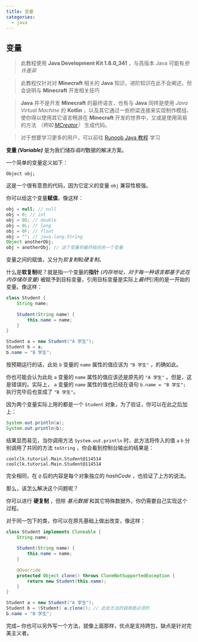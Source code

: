 ```yaml
---
title: 变量
categories:
  - java
---
```


## 变量

> 此教程使用 **Java Development Kit 1.8.0_341** ，与高版本 Java 可能有*些许差异*

> 此教程仅针对对 **Minecraft** 相关的 **Java** 知识，进阶知识在此不会阐述，但会说明与 **Minecraft** 开发相关技巧

> **Java** 并不是开发 **Minecraft** 的最终语言，也有与 **Java** 同样是使用 *Java Virtual Machine* 的 **Kotlin** ，以及其它通过一些桥梁连接来实现制作模组、使你得以使用其它语言畅游在 **Minecraft** 开发的世界中，又或是使用简易的方法 *（例如 [MCreator](https://mcreator.net/)）* 生成代码。

> 对于想要学习更多的用户，可以前往 [Runoob Java 教程](https://www.runoob.com/java) 学习

**变量 *(Variable)*** 是为我们储存*临时*数据的解决方案。

一个简单的变量定义如下：

```Object obj;```

这是一个很有意思的代码，因为它定义的变量 ```obj``` 兼容性极强。

你可以给这个变量**赋值**，像这样：

``` java
obj = null; // null
obj = 0; // int
obj = 0D; // double
obj = 0L; // long
obj = 0F; // float
obj = ""; // java.lang.String
Object anotherObj;
obj = anotherObj; // 这个变量将最终指向另一个变量
```

变量之间的赋值，又分为*软复制*和*硬复制*。

什么是**软复制**呢？就是指一个变量的**指针** *(内存地址，对于每一种语言都基于此在内存储存变量)* 被赋予到目标变量，引用目标变量是实际上*最终*引用的是一开始的变量。像这样：

``` java
class Student {
    String name;
    
    Student(String name) {
        this.name = name;
    }
}

Student a = new Student("A 学生");
Student b = a;
b.name = "B 学生";
```

按预期运行的话，此处 ```b``` 变量的 ```name``` 属性的值应该为 ```"B 学生"``` ，的确如此。

你也可能会认为此处 ```a``` 变量的 ```name``` 属性的值应该还是原先的 ```"A 学生"``` 。但是，这是错误的。实际上， ```a``` 变量的 ```name``` 属性的值也已经在语句 ```b.name = "B 学生";``` 执行完毕后也变成了 ```"B 学生"```。

因为两个变量实际上用的都是一个 ```Student``` 对象，为了验证，你可以在此之后加上：

``` java
System.out.println(a);
System.out.println(b);
```

结果显而易见，当你调用方法 ```System.out.println``` 时，此方法将传入的值 ```a``` ```b``` 分别调用了共同的方法 ```toString``` ，你会看到控制台输出的结果是：

```
coolclk.tutorial.Main.Student@114514
coolclk.tutorial.Main.Student@114514
```

完全相同，在 ```@``` 后的内容是每个对象独立的 *hashCode* ，也验证了上方的说法。

那么，该怎么解决这个问题呢？

你可以进行 **硬复制** ，但除 *基元数据* 和其它特殊数据外，你仍需要自己实现这个过程。

对于同一包下的类，你可以在原先基础上做出改变，像这样：

``` java
class Student implements Cloneable {
    String name;
    
    Student(String name) {
        this.name = name;
    }
    
    @Override
    protected Object clone() throws CloneNotSupportedException {
        return new Student(this.name);
    }
}

Student a = new Student("A 学生");
Student b = (Student) a.clone(); // 此处方法的调用是必须的
b.name = "B 学生";
```

完成~ 你也可以另外写一个方法，就像上面那样，优点是支持跨包，缺点是针对完美主义者。
